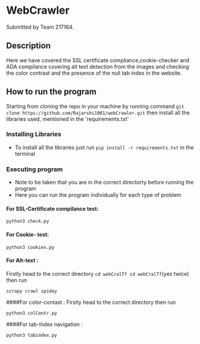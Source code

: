 # WebCrawler

Submitted by Team 217164.

## Description

Here we have covered the SSL certificate compliance,cookie-checker and ADA compilance covering alt text detection from the images and checking the color contrast and the presence of the null tab index in the website.

## How to run the program
Starting from cloning the repo in your machine by running command
`git clone https://github.com/Rajarshi1001/webCrawler.git`
then install all the libraries used, mentioned in the 'requirements.txt'

### Installing Libraries

* To install all the libraries just run `pip install -r requirements.txt` in the terminal

### Executing program

* Note to be taken that you are in the correct directorty before running the program
* Here you can run the program individually for each type of problem
#### For SSL-Certificate compilance test:
```
python3 check.py
```
#### For Cookie- test:
```
python3 cookies.py
```
#### For Alt-text :
Firstly head to the correct directory `cd webCralTf cd webCralTf`(yes twice) then run
```
scrapy crawl spidey
```
####For color-contast :
Firstly head to the correct directory then run
```
python3 colContr.py
```
####For tab-Index navigation :
```
python3 tabindex.py
```

